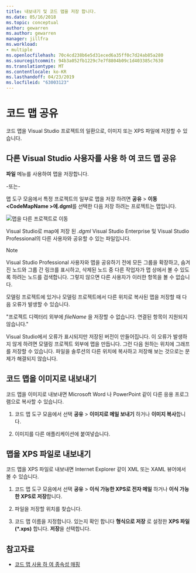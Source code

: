 ```yaml
---
title: 내보내기 및 코드 맵을 저장 합니다.
ms.date: 05/16/2018
ms.topic: conceptual
author: gewarren
ms.author: gewarren
manager: jillfra
ms.workload:
- multiple
ms.openlocfilehash: 70c4cd238b6e5d31eced6a35ff0c7d24ab85a280
ms.sourcegitcommit: 94b3a052fb1229c7e7f8804b09c1d403385c7630
ms.translationtype: MT
ms.contentlocale: ko-KR
ms.lasthandoff: 04/23/2019
ms.locfileid: "63003123"
---
```

# <a name="share-code-maps"></a>코드 맵 공유

코드 맵을 Visual Studio 프로젝트의 일환으로, 이미지 또는 XPS 파일에 저장할 수 있습니다.

## <a name="share-a-code-map-with-other-visual-studio-users"></a>다른 Visual Studio 사용자를 사용 하 여 코드 맵 공유

**파일** 메뉴를 사용하여 맵을 저장합니다.

-또는-

맵 도구 모음에서 특정 프로젝트의 일부로 맵을 저장 하려면 **공유** > **이동 \<CodeMapName >에.dgml**를 선택한 다음 저장 하려는 프로젝트는 맵입니다.

![맵을 다른 프로젝트로 이동](../modeling/media/codemapsmovemapmenu.png)

Visual Studio로 map에 저장 된 *.dgml* Visual Studio Enterprise 및 Visual Studio Professional의 다른 사용자와 공유할 수 있는 파일입니다.

> [!NOTE]
> Visual Studio Professional 사용자와 맵을 공유하기 전에 모든 그룹을 확장하고, 숨겨진 노드와 그룹 간 링크를 표시하고, 삭제된 노드 중 다른 작업자가 맵 상에서 볼 수 있도록 하려는 노드를 검색합니다. 그렇지 않으면 다른 사용자가 이러한 항목을 볼 수 없습니다.
>
> 모델링 프로젝트에 있거나 모델링 프로젝트에서 다른 위치로 복사된 맵을 저장할 때 다음 오류가 발생할 수 있습니다.
>
> "프로젝트 디렉터리 외부에 *fileName* 을 저장할 수 없습니다. 연결된 항목이 지원되지 않습니다."
>
> Visual Studio에서 오류가 표시되지만 저장된 버전이 만들어집니다. 이 오류가 발생하지 않게 하려면 모델링 프로젝트 외부에 맵을 만듭니다. 그런 다음 원하는 위치에 그래프를 저장할 수 있습니다. 파일을 솔루션의 다른 위치에 복사하고 저장해 보는 것으로는 문제가 해결되지 않습니다.

## <a name="export-a-code-map-as-an-image"></a>코드 맵을 이미지로 내보내기

코드 맵을 이미지로 내보내면 Microsoft Word 나 PowerPoint 같이 다른 응용 프로그램으로 복사할 수 있습니다.

1. 코드 맵 도구 모음에서 선택 **공유** > **이미지로 메일 보내기** 하거나 **이미지 복사**합니다.

2. 이미지를 다른 애플리케이션에 붙여넣습니다.

## <a name="export-the-map-as-an-xps-file"></a>맵을 XPS 파일로 내보내기

코드 맵을 XPS 파일로 내보내면 Internet Explorer 같이 XML 또는 XAML 뷰어에서 볼 수 있습니다.

1. 코드 맵 도구 모음에서 선택 **공유** > **이식 가능한 XPS로 전자 메일** 하거나 **이식 가능한 XPS로 저장**합니다.

2. 파일을 저장할 위치를 찾습니다.

3. 코드 맵 이름을 지정합니다. 있는지 확인 합니다 **형식으로 저장** 로 설정한 **XPS 파일 (\*.xps)** 합니다. **저장**을 선택합니다.

## <a name="see-also"></a>참고자료

- [코드 맵 사용 하 여 종속성 매핑](../modeling/map-dependencies-across-your-solutions.md)